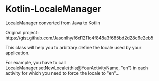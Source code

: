 # Kotlin-LocaleManager
LocaleManager converted from Java to Kotlin

Original project :
https://gist.github.com/Jasonlhy/f6d1211c4f848a3f685bd2d28c6e2eb5

This class will help you to arbitrary define the locale used by your application.

For example, you have to call LocaleManager.setNewLocale(this@YourActivityName, "en") in each activity for which you need to force the locale to "en"...
